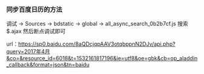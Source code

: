 ### 同步百度日历的方法
调试 -> Sources -> bdstatic -> global -> all_async_search_0b2b7cf.js
搜索 $.ajax
然后断点调试即可

url：https://sp0.baidu.com/8aQDcjqpAAV3otqbppnN2DJv/api.php?query=2017年4月&co=&resource_id=6018&t=1532161817196&ie=utf8&oe=gbk&cb=op_aladdin_callback&format=json&tn=baidu
